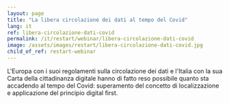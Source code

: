 ```yaml
---
layout: page
title: "La libera circolazione dei dati al tempo del Covid"
lang: it
ref: libera-circolazione-dati-covid
permalink: /it/restart/webinar/libera-circolazione-dati-covid
image: /assets/images/restart/libera-circolazione-dati-covid.jpg
child_of_ref: restart-webinar
---
```


L'Europa con i suoi regolamenti sulla circolazione dei dati e l'Italia con la sua Carta della cittadinanza digitale hanno di fatto reso possibile quanto sta accadendo al tempo del Covid: superamento del concetto di localizzazione e applicazione del principio digital first.
